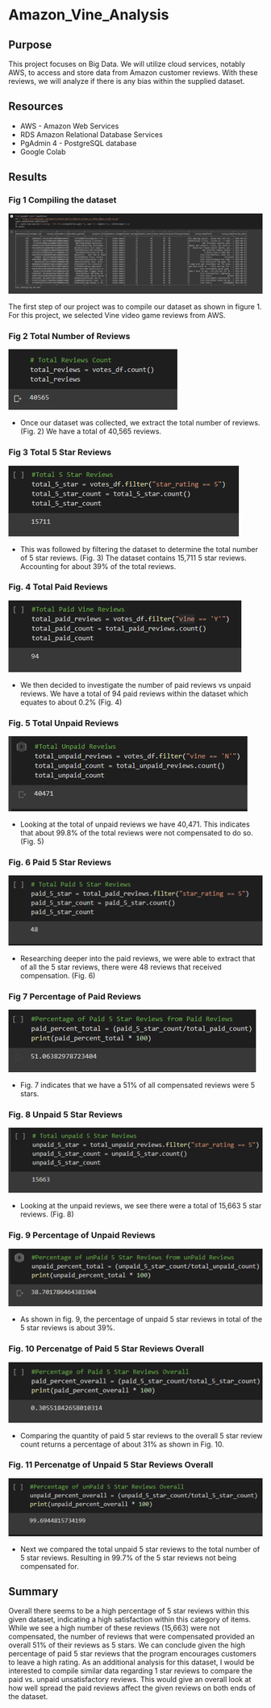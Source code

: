 # Amazon_Vine_Analysis
## Purpose
This project focuses on Big Data.  We will utilize cloud services, notably AWS, to access and store data from Amazon customer reviews.  With these reviews, we will analyze if there is any bias within the supplied dataset.

## Resources
* AWS - Amazon Web Services
* RDS Amazon Relational Database Services
* PgAdmin 4 - PostgreSQL database
* Google Colab

## Results
### Fig 1 Compiling the dataset
![dataset](https://github.com/Jbailey8316/Amazon_Vine_Analysis/blob/main/images/AWS_videogame_dataset.PNG)

The first step of our project was to compile our dataset as shown in figure 1.  For this project, we selected Vine video game reviews from AWS.

### Fig 2 Total Number of Reviews
![total_reviews](https://github.com/Jbailey8316/Amazon_Vine_Analysis/blob/main/images/total_reviews.PNG)

* Once our dataset was collected, we extract the total number of reviews. (Fig. 2)  We have a total of 40,565 reviews.

### Fig 3 Total 5 Star Reviews
![total_5_star](https://github.com/Jbailey8316/Amazon_Vine_Analysis/blob/main/images/total_5_star_reviews.PNG)

* This was followed by filtering the dataset to determine the total number of 5 star reviews. (Fig. 3)  The dataset contains 15,711 5 star reviews. Accounting for about 39% of the total reviews.

### Fig. 4 Total Paid Reviews
![tot_paid](https://github.com/Jbailey8316/Amazon_Vine_Analysis/blob/main/images/total_paid_reviews.PNG)

* We then decided to investigate the number of paid reviews vs unpaid reviews.
We have a total of 94 paid reviews within the dataset which equates to about 0.2% (Fig. 4)

### Fig. 5 Total Unpaid Reviews
![tot_unpaid](https://github.com/Jbailey8316/Amazon_Vine_Analysis/blob/main/images/total_unpaid_reviews.PNG)

* Looking at the total of unpaid reviews we have 40,471.  This indicates that about 99.8% of the total reviews were not compensated to do so. (Fig. 5)

### Fig. 6 Paid 5 Star Reviews
![paid_5_star](https://github.com/Jbailey8316/Amazon_Vine_Analysis/blob/main/images/total_paid_5_star_reviews.PNG)

* Researching deeper into the paid reviews, we were able to extract that of all the 5 star reviews, there were 48 reviews that received compensation. (Fig. 6)

### Fig 7 Percentage of Paid Reviews
![percent_paid](https://github.com/Jbailey8316/Amazon_Vine_Analysis/blob/main/images/percent_paid_reviews.PNG)

* Fig. 7 indicates that we have a 51% of all compensated reviews were 5 stars.

### Fig. 8 Unpaid 5 Star Reviews
![unpaid_5_star](https://github.com/Jbailey8316/Amazon_Vine_Analysis/blob/main/images/total_unpaid_5_star_reviews.PNG)

* Looking at the unpaid reviews, we see there were a total of 15,663 5 star reviews. (Fig. 8) 

### Fig. 9 Percentage of Unpaid Reviews 
![percent_unpaid](https://github.com/Jbailey8316/Amazon_Vine_Analysis/blob/main/images/percent_unpaid_reviews.PNG)

* As shown in fig. 9, the percentage of unpaid 5 star reviews in total of the 5 star reviews is about 39%.

### Fig. 10 Percenatge of Paid 5 Star Reviews Overall
![overall_paid](https://github.com/Jbailey8316/Amazon_Vine_Analysis/blob/main/images/percent_paid_overall.PNG)

* Comparing the quantity of paid 5 star reviews to the overall 5 star review count returns a percentage of about 31% as shown in Fig. 10.

### Fig. 11 Percenatge of Unpaid 5 Star Reviews Overall
![overall_unpaid](https://github.com/Jbailey8316/Amazon_Vine_Analysis/blob/main/images/percent_unpaid_overall.PNG)

* Next we compared the total unpaid 5 star reviews to the total number of 5 star reviews.  Resulting in 99.7% of the 5 star reviews not being compensated for.

## Summary
Overall there seems to be a high percentage of 5 star reviews within this given dataset, indicating a high satisfaction within this category of items.  While we see a high number of these reviews (15,663) were not compensated, the number of reviews that were compensated provided an overall 51% of their reviews as 5 stars.  We can conclude given the high percentage of paid 5 star reviews that the program encourages customers to leave a high rating.  As an additional analysis for this dataset, I would be interested to compile similar data regarding 1 star reviews to compare the paid vs. unpaid unsatisfactory reviews.  This would give an overall look at how well spread the paid reviews affect the given reviews on both ends of the dataset.
